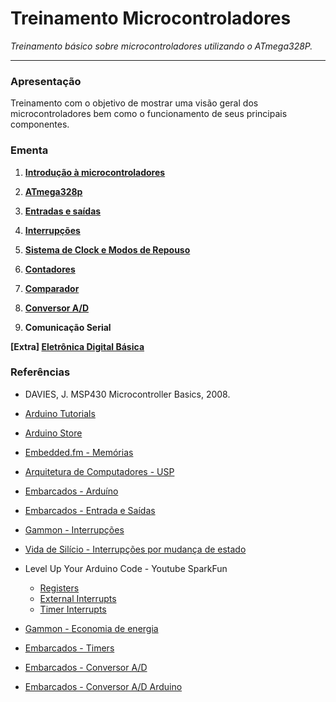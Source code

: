 # Treinamento Microcontroladores

*Treinamento básico sobre microcontroladores utilizando o ATmega328P.*

---

### Apresentação

Treinamento com o objetivo de mostrar uma visão geral dos microcontroladores bem como o funcionamento de seus principais componentes.

### Ementa

1. **[Introdução à microcontroladores](/Aulas/01-introducao-a-microcontroladores.md)**

1. **[ATmega328p](/Aulas/02-atmega328p.md)**

1. **[Entradas e saídas](/Aulas/03-entradas-e-saidas.md)**

1. **[Interrupções](/Aulas/04-interrupcoes.md)**

1. **[Sistema de Clock e Modos de Repouso](/Aulas/05-clock.md)**

1. **[Contadores](/Aulas/06-contadores.md)**

1. **[Comparador](/Aulas/07-comparador.md)**

1. **[Conversor A/D](/Aulas/08-conversor-a-d.md)**

1. **Comunicação Serial**

**[Extra] [Eletrônica Digital Básica](/Aulas/extra.md)**

### Referências

- DAVIES, J. MSP430 Microcontroller Basics, 2008.

- [Arduino Tutorials](https://www.arduino.cc/en/Tutorial/Foundations)

- [Arduino Store](https://store.arduino.cc/usa/arduino-uno-rev3)

- [Embedded.fm - Memórias](https://embedded.fm/blog/2016/3/1/embedded-wednesdays-thanks-for-the-memories)

- [Arquitetura de Computadores - USP](https://www.ime.usp.br/~song/mac344/)

- [Embarcados - Arduíno](https://www.embarcados.com.br/arduino-uno/)

- [Embarcados - Entrada e Saídas](https://www.embarcados.com.br/lendo-e-escrevendo-nos-pinos-do-arduino/)

- [Gammon - Interrupções](http://gammon.com.au/interrupts)

- [Vida de Silício - Interrupções por mudança de estado](https://portal.vidadesilicio.com.br/pcint-interrupcoes-por-mudanca-de-estado/)

- Level Up Your Arduino Code - Youtube SparkFun
    - [Registers](https://www.youtube.com/watch?v=6q1yEb_ukw8)
    - [External Interrupts](https://www.youtube.com/watch?v=J61_PKyWjxU&t=918s)
    - [Timer Interrupts](https://www.youtube.com/watch?v=2kr5A350H7E8)

- [Gammon - Economia de energia](http://www.gammon.com.au/power)

- [Embarcados - Timers](https://www.embarcados.com.br/timers-do-atmega328-no-arduino/)


- [Embarcados - Conversor A/D](https://www.embarcados.com.br/conversor-a-d/)

- [Embarcados - Conversor A/D Arduino](https://www.embarcados.com.br/arduino-taxa-de-amostragem-conversor-ad/)

